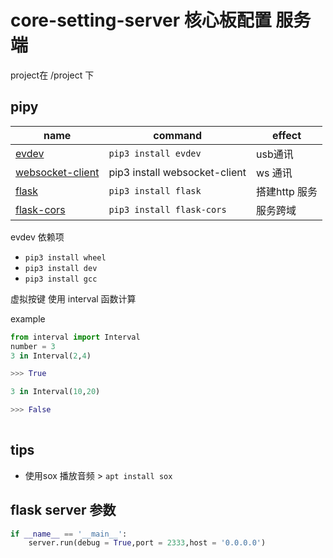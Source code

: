 # core-setting-server 核心板配置 服务端 
project在 /project 下
## pipy 

| name | command | effect |
| ---- | ------- | ----- |
| <a href="https://pypi.org/project/evdev/" target="_blank"> evdev </a> | `pip3 install evdev` | usb通讯|
| <a href="https://pypi.org/project/websocket-client/" target="_blank"> websocket-client </a> | pip3 install websocket-client | ws 通讯 |
| <a href="https://pypi.org/project/Flask/" target="_blank"> flask </a> | `pip3 install flask`| 搭建http 服务|
| <a href="https://pypi.org/project/Flask-Cors/" target="_blank"> flask-cors </a> | `pip3 install flask-cors`| 服务跨域 |


evdev 依赖项
- `pip3 install wheel`
- `pip3 install dev`
- `pip3 install gcc`

虚拟按键 使用 interval 函数计算

example
```python
from interval import Interval
number = 3
3 in Interval(2,4)

>>> True

3 in Interval(10,20)

>>> False
 

```
## tips
- 使用sox 播放音频 > `apt install sox`

## flask server 参数
```python
if __name__ == '__main__':
    server.run(debug = True,port = 2333,host = '0.0.0.0')
```
